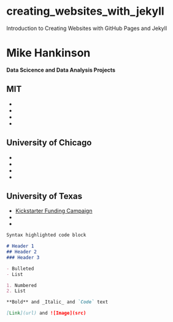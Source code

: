 # creating_websites_with_jekyll
Introduction to Creating Websites with GitHub Pages and Jekyll

# Mike Hankinson
**Data Scicence and Data Analysis Projects**


## MIT
- 
-
-
- 

## University of Chicago
- 
-
-
-

## University of Texas
- [Kickstarter Funding Campaign](https://github.com/MikeHankinson/kickstarter-analysis)
-  
-


```markdown
Syntax highlighted code block

# Header 1
## Header 2
### Header 3

- Bulleted
- List

1. Numbered
2. List

**Bold** and _Italic_ and `Code` text

[Link](url) and ![Image](src)
```


